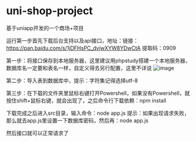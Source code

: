 # uni-shop-project
基于uniapp开发的一个商场+项目

运行第一步首先下载后台支持以及api接口，地址：链接：https://pan.baidu.com/s/1jDFHsPC_dvjwXYW8YDwCtA 提取码：0909 

第一步：将接口保存到本地服务器，这里建议用phpstudy搭建一个本地服务器，数据库名一定要和表名一样，自定义得去另行配置，这里不详说
![image](https://p2.music.126.net/EIWLnzQOVbLIS5HsHR-pug==/109951164698283506.jpg)

第二步：导入表到数据库中，提示：字符集记得选择utf-8

第三步：在下载的文件夹里鼠标右键打开Powershell，如果没有Powershell，就按住shift+鼠标右键，就会出现了，之后命令行下载依赖：npm install

下载完成之后进入src目录，输入命令：node app.js 提示：如果出现请求失败，那么就去app.js里设置一下数据库密码，然后再：node app.js

然后接口就可以正常请求了

